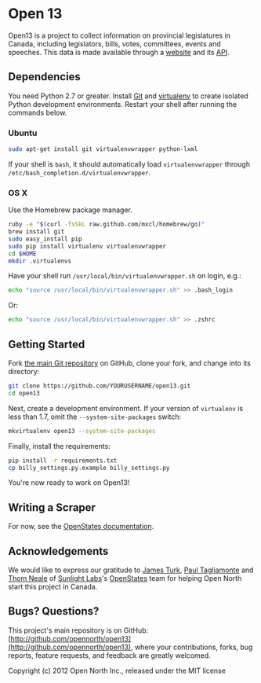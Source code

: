 # Open 13

Open13 is a project to collect information on provincial legislatures in Canada, including legislators, bills, votes, committees, events and speeches. This data is made available through a [website](http://open13.ca/) and its [API](http://open13.ca/api/).

## Dependencies

You need Python 2.7 or greater. Install [Git](http://git.io/) and [virtualenv](http://pypi.python.org/pypi/virtualenv) to create isolated Python development environments. Restart your shell after running the commands below.

### Ubuntu

```sh
sudo apt-get install git virtualenvwrapper python-lxml
```

If your shell is `bash`, it should automatically load `virtualenvwrapper` through `/etc/bash_completion.d/virtualenvwrapper`.

### OS X

Use the Homebrew package manager.

```sh
ruby -e "$(curl -fsSkL raw.github.com/mxcl/homebrew/go)"
brew install git
sudo easy_install pip
sudo pip install virtualenv virtualenvwrapper
cd $HOME
mkdir .virtualenvs
```

Have your shell run `/usr/local/bin/virtualenvwrapper.sh` on login, e.g.:

```sh
echo "source /usr/local/bin/virtualenvwrapper.sh" >> .bash_login
```

Or:

```sh
echo "source /usr/local/bin/virtualenvwrapper.sh" >> .zshrc
```

## Getting Started

Fork [the main Git repository](https://github.com/opennorth/open13) on GitHub, clone your fork, and change into its directory:

```sh
git clone https://github.com/YOURUSERNAME/open13.git
cd open13
```

Next, create a development environment. If your version of `virtualenv` is less than 1.7, omit the `--system-site-packages` switch:

```sh
mkvirtualenv open13 --system-site-packages
```

Finally, install the requirements:

```sh
pip install -r requirements.txt
cp billy_settings.py.example billy_settings.py
```

You're now ready to work on Open13!

## Writing a Scraper

For now, see the [OpenStates documentation](http://openstates.org/contributing/).

## Acknowledgements

We would like to express our gratitude to [James Turk](https://twitter.com/jamesturk), [Paul Tagliamonte](https://twitter.com/paultag) and [Thom Neale](https://twitter.com/twneale) of [Sunlight Labs](http://sunlightlabs.com/)'s [OpenStates](http://openstates.org/) team for helping Open North start this project in Canada.

## Bugs? Questions?

This project's main repository is on GitHub: [http://github.com/opennorth/open13](http://github.com/opennorth/open13), where your contributions, forks, bug reports, feature requests, and feedback are greatly welcomed.

Copyright (c) 2012 Open North Inc., released under the MIT license
